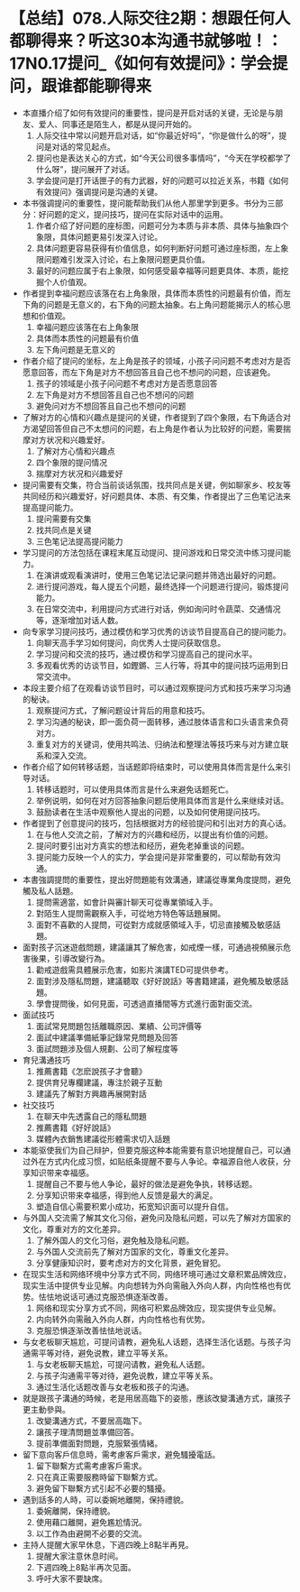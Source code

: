 # 【总结】078.人际交往2期：想跟任何人都聊得来？听这30本沟通书就够啦！：17N0.17提问_《如何有效提问》：学会提问，跟谁都能聊得来

-   本直播介绍了如何有效提问的重要性，提问是开启对话的关键，无论是与朋友、爱人、同事还是陌生人，都是从提问开始的。
    1.  人际交往中常以问题开启对话，如“你最近好吗”，“你是做什么的呀”，提问是对话的常见起点。
    2.  提问也是表达关心的方式，如“今天公司很多事情吗”，“今天在学校都学了什么呀”，提问展开了对话。
    3.  学会提问是打开话匣子的有力武器，好的问题可以拉近关系，书籍《如何有效提问》强调提问是沟通的关键。
-   本书强调提问的重要性，提问能帮助我们从他人那里学到更多。书分为三部分：好问题的定义，提问技巧，提问在实际对话中的运用。
    1.  作者介绍了好问题的座标图，问题可分为本质与非本质、具体与抽象四个象限，具体问题更易引发深入讨论。
    2.  具体问题更容易获得有价值信息，如何判断好问题可通过座标图，左上象限问题难引发深入讨论，右上象限问题更具价值。
    3.  最好的问题应属于右上象限，如何感受最幸福等问题更具体、本质，能挖掘个人价值观。
-   作者提到幸福问题应该落在右上角象限，具体而本质性的问题最有价值，而左下角的问题是无意义的，右下角的问题太抽象。右上角问题能揭示人的核心思想和价值观。
    1.  幸福问题应该落在右上角象限
    2.  具体而本质性的问题最有价值
    3.  左下角问题是无意义的
-   作者介绍了提问的坐标，左上角是孩子的领域，小孩子问问题不考虑对方是否愿意回答，而左下角是对方不想回答且自己也不想问的问题，应该避免。
    1.  孩子的领域是小孩子问问题不考虑对方是否愿意回答
    2.  左下角是对方不想回答且自己也不想问的问题
    3.  避免问对方不想回答且自己也不想问的问题
-   了解对方的心情和兴趣点是提问的关键，作者提到了四个象限，右下角适合对方渴望回答但自己不太想问的问题，右上角是作者认为比较好的问题，需要揣摩对方状况和兴趣爱好。
    1.  了解对方心情和兴趣点
    2.  四个象限的提问情况
    3.  揣摩对方状况和兴趣爱好
-   提问需要有交集，符合当前谈话氛围，找共同点是关键，例如聊家乡、校友等共同经历和兴趣爱好，好问题具体、本质、有交集，作者提出了三色笔记法来提高提问能力。
    1.  提问需要有交集
    2.  找共同点是关键
    3.  三色笔记法提高提问能力
-   学习提问的方法包括在课程末尾互动提问、提问游戏和日常交流中练习提问能力。
    1.  在演讲或观看演讲时，使用三色笔记法记录问题并筛选出最好的问题。
    2.  进行提问游戏，每人提五个问题，最终选择一个问题进行提问，锻炼提问能力。
    3.  在日常交流中，利用提问方式进行对话，例如询问时令蔬菜、交通情况等，逐渐增加对话人数。
-   向专家学习提问技巧，通过模仿和学习优秀的访谈节目提高自己的提问能力。
    1.  向聊天高手学习如何提问，向优秀人士提问获取信息。
    2.  学习提问和交流的技巧，通过模仿和学习提高自己的提问水平。
    3.  多观看优秀的访谈节目，如鏗鏘、三人行等，将其中的提问技巧运用到日常交流中。
-   本段主要介绍了在观看访谈节目时，可以通过观察提问方式和技巧来学习沟通的秘诀。
    1.  观察提问方式，了解问题设计背后的用意和技巧。
    2.  学习沟通的秘诀，即一面负荷一面转移，通过肢体语言和口头语言来负荷对方。
    3.  重复对方的关键词，使用共鸣法、归纳法和整理法等技巧来与对方建立联系和深入交流。
-   作者介绍了如何转移话题，当话题即将结束时，可以使用具体而言是什么来引导对话。
    1.  转移话题时，可以使用具体而言是什么来避免话题死亡。
    2.  举例说明，如何在对方回答抽象问题后使用具体而言是什么来继续对话。
    3.  鼓励读者在生活中观察他人提出的问题，以及如何使用提问技巧。
-   作者提到了创意提问的技巧，包括根据对方的经验提问和引出对方的真心话。
    1.  在与他人交流之前，了解对方的兴趣和经历，以提出有价值的问题。
    2.  提问时要引出对方真实的想法和经历，避免老掉重谈的问题。
    3.  提问能力反映一个人的实力，学会提问是非常重要的，可以帮助有效沟通。
-   本書強調提問的重要性，提出好問題能有效溝通，建議從專業角度提問，避免觸及私人話題。
    1.  提問需適當，如會計與審計聊天可從專業領域入手。
    2.  對陌生人提問需觀察入手，可從地方特色等話題展開。
    3.  面對不喜歡的人提問，可從對方成就感領域入手，切忌直接觸及敏感話題。
-   面對孩子沉迷遊戲問題，建議讓其了解危害，如戒煙一樣，可通過視頻展示危害後果，引導改變行為。
    1.  勸戒遊戲需具體展示危害，如影片演講TED可提供參考。
    2.  面對涉及隱私問題，建議聽取《好好說話》等書籍建議，避免觸及敏感話題。
    3.  學會提問後，如何見面，可透過直播間等方式進行面對面交流。
-   面試技巧
    1.  面試常見問題包括離職原因、業績、公司評價等
    2.  面試中建議準備紙筆記錄常見問題及回答
    3.  面試問題涉及個人規劃、公司了解程度等
-   育兒溝通技巧
    1.  推薦書籍《怎麽說孩子才會聽》
    2.  提供育兒專欄建議，專注於親子互動
    3.  建議先了解對方興趣再展開對話
-   社交技巧
    1.  在聊天中先透露自己的隱私問題
    2.  推薦書籍《好好說話》
    3.  媒體內衣銷售建議從形體需求切入話題
-   本能驱使我们为自己辩护，但要克服这种本能需要有意识地提醒自己，可以通过外在方式内化成习惯，如贴纸条提醒不要与人争论。幸福源自他人收获，分享知识带来幸福感。
    1.  提醒自己不要与他人争论，最好的做法是避免争执，转移话题。
    2.  分享知识带来幸福感，得到他人反馈是最大的满足。
    3.  塑造自信心需要积累小成功，拓宽知识面可以提升自信。
-   与外国人交流需了解其文化习俗，避免问及隐私问题，可以先了解对方国家的文化，尊重对方的文化差异。
    1.  了解外国人的文化习俗，避免触及隐私问题。
    2.  与外国人交流前先了解对方国家的文化，尊重文化差异。
    3.  分享健康知识时，要考虑对方的文化背景，避免冒犯。
-   在现实生活和网络环境中分享方式不同，网络环境可通过文章积累品牌效应，现实生活中提供专业见解。内向想转为外向需融入外向人群，内向性格也有优势。怯怯地说话可通过克服恐惧逐渐改善。
    1.  网络和现实分享方式不同，网络可积累品牌效应，现实提供专业见解。
    2.  内向转外向需融入外向人群，内向性格也有优势。
    3.  克服恐惧逐渐改善怯怯地说话。
-   与女老板聊天尴尬，可提问请教，避免私人话题，选择生活化话题。与孩子沟通需平等对待，避免说教，建立平等关系。
    1.  与女老板聊天尴尬，可提问请教，避免私人话题。
    2.  与孩子沟通需平等对待，避免说教，建立平等关系。
    3.  通过生活化话题改善与女老板和孩子的沟通。
-   就是跟孩子溝通的時候，老是用居高臨下的姿態，應該改變溝通方式，讓孩子更主動參與。
    1.  改變溝通方式，不要居高臨下。
    2.  讓孩子理清問題並準備回答。
    3.  提前準備面對問題，克服緊張情緒。
-   留下意向客戶信息時，需考慮客戶需求，避免騷擾電話。
    1.  留下聯繫方式需考慮客戶需求。
    2.  只在真正需要服務時留下聯繫方式。
    3.  避免留下聯繫方式引起不必要的騷擾。
-   遇到話多的人時，可以委婉地離開，保持禮貌。
    1.  委婉離開，保持禮貌。
    2.  使用藉口離開，避免尷尬情況。
    3.  以工作為由避開不必要的交流。
-   主持人提醒大家早休息，下週四晚上8點半再見。 
    1.  提醒大家注意休息时间。
    2.  下週四晚上8點半再次见面。
    3.  呼吁大家不要缺席。